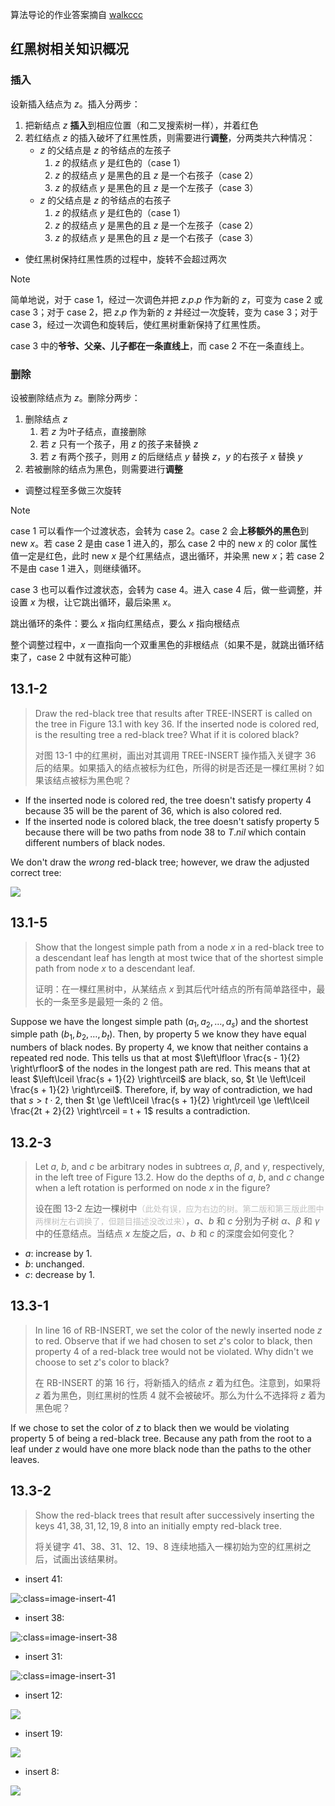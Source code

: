 算法导论的作业答案摘自 [walkccc](https://walkccc.github.io/CLRS/)

## 红黑树相关知识概况

### 插入

设新插入结点为 $z$。插入分两步：
1. 把新结点 $z$ **插入**到相应位置（和二叉搜索树一样），并着红色
2. 若红结点 $z$ 的插入破坏了红黑性质，则需要进行**调整**，分两类共六种情况：
   - $z$ 的父结点是 $z$ 的爷结点的左孩子
     1. $z$ 的叔结点 $y$ 是红色的（case 1）
     2. $z$ 的叔结点 $y$ 是黑色的且 $z$ 是一个右孩子（case 2）
     3. $z$ 的叔结点 $y$ 是黑色的且 $z$ 是一个左孩子（case 3）
   - $z$ 的父结点是 $z$ 的爷结点的右孩子
     1. $z$ 的叔结点 $y$ 是红色的（case 1）
     2. $z$ 的叔结点 $y$ 是黑色的且 $z$ 是一个左孩子（case 2）
     3. $z$ 的叔结点 $y$ 是黑色的且 $z$ 是一个右孩子（case 3）

- 使红黑树保持红黑性质的过程中，旋转不会超过两次

> [!NOTE]
> 简单地说，对于 case 1，经过一次调色并把 $z.p.p$ 作为新的 $z$，可变为 case 2 或 case 3；对于 case 2，把 $z.p$ 作为新的 $z$ 并经过一次旋转，变为 case 3；对于 case 3，经过一次调色和旋转后，使红黑树重新保持了红黑性质。
>
> case 3 中的**爷爷、父亲、儿子都在一条直线上**，而 case 2 不在一条直线上。

### 删除

设被删除结点为 $z$。删除分两步：
1. 删除结点 $z$
   1. 若 $z$ 为叶子结点，直接删除
   2. 若 $z$ 只有一个孩子，用 $z$ 的孩子来替换 $z$
   3. 若 $z$ 有两个孩子，则用 $z$ 的后继结点 $y$ 替换 $z$，$y$ 的右孩子 $x$ 替换 $y$
2. 若被删除的结点为黑色，则需要进行**调整**

- 调整过程至多做三次旋转

> [!NOTE]
> case 1 可以看作一个过渡状态，会转为 case 2。case 2 会**上移额外的黑色**到 new $x$。若 case 2 是由 case 1 进入的，那么 case 2 中的 new $x$ 的 color 属性值一定是红色，此时 new $x$ 是个红黑结点，退出循环，并染黑 new $x$；若 case 2 不是由 case 1 进入，则继续循环。
>
> case 3 也可以看作过渡状态，会转为 case 4。进入 case 4 后，做一些调整，并设置 $x$ 为根，让它跳出循环，最后染黑 $x$。
>
> 跳出循环的条件：要么 $x$ 指向红黑结点，要么 $x$ 指向根结点
>
> 整个调整过程中，$x$ 一直指向一个双重黑色的非根结点（如果不是，就跳出循环结束了，case 2 中就有这种可能）

## 13.1-2

> Draw the red-black tree that results after $\text{TREE-INSERT}$ is called on the tree in Figure 13.1 with key $36$. If the inserted node is colored red, is the resulting tree a red-black tree? What if it is colored black?
>
> 对图 13-1 中的红黑树，画出对其调用 $\text{TREE-INSERT}$ 操作插入关键字 $36$ 后的结果。如果插入的结点被标为红色，所得的树是否还是一棵红黑树？如果该结点被标为黑色呢？ 


- If the inserted node is colored red, the tree doesn't satisfy property 4 because $35$ will be the parent of $36$, which is also colored red.
- If the inserted node is colored black, the tree doesn't satisfy property 5 because there will be two paths from node $38$ to $T.nil$ which contain different numbers of black nodes.

We don't draw the _wrong_ red-black tree; however, we draw the adjusted correct tree:

![](_images/13.1-2-1.png)

## 13.1-5

> Show that the longest simple path from a node $x$ in a red-black tree to a descendant leaf has length at most twice that of the shortest simple path from node $x$ to a descendant leaf.
>
> 证明：在一棵红黑树中，从某结点 $x$ 到其后代叶结点的所有简单路径中，最长的一条至多是最短一条的 2 倍。


Suppose we have the longest simple path $(a_1, a_2, \dots, a_s)$ and the shortest simple path $(b_1, b_2, \dots, b_t)$. Then, by property 5 we know they have equal numbers of black nodes. By property 4, we know that neither contains a repeated red node. This tells us that at most $\left\lfloor \frac{s - 1}{2} \right\rfloor$ of the nodes in the longest path are red. This means that at least $\left\lceil \frac{s + 1}{2} \right\rceil$ are black, so, $t \le \left\lceil \frac{s + 1}{2} \right\rceil$. Therefore, if, by way of contradiction, we had that $s > t \cdot 2$, then $t \ge \left\lceil \frac{s + 1}{2} \right\rceil \ge \left\lceil \frac{2t + 2}{2} \right\rceil = t + 1$ results a contradiction.

## 13.2-3

> Let $a$, $b$, and $c$ be arbitrary nodes in subtrees $\alpha$, $\beta$, and $\gamma$, respectively, in the left tree of Figure 13.2. How do the depths of $a$, $b$, and $c$ change when a left rotation is performed on node $x$ in the figure?
>
> 设在图 13-2 左边一棵树中<span style="font-size: 13px;font-weight: 400;color: #C0C0C0;">（此处有误，应为右边的树。第二版和第三版此图中两棵树左右调换了，但题目描述没改过来）</span>，$a$、$b$ 和 $c$ 分别为子树 $\alpha$、$\beta$ 和 $\gamma$ 中的任意结点。当结点 $x$ 左旋之后，$a$、$b$ 和 $c$ 的深度会如何变化？


- $a$: increase by $1$.
- $b$: unchanged.
- $c$: decrease by $1$.

## 13.3-1

> In line 16 of $\text{RB-INSERT}$, we set the color of the newly inserted node $z$ to red. Observe that if we had chosen to set $z$'s color to black, then property 4 of a red-black tree would not be violated. Why didn't we choose to set $z$'s color to black?
>
> 在 $\text{RB-INSERT}$ 的第 16 行，将新插入的结点 $z$ 着为红色。注意到，如果将 $z$ 着为黑色，则红黑树的性质 4 就不会被破坏。那么为什么不选择将 $z$ 着为黑色呢？


If we chose to set the color of $z$ to black then we would be violating property 5 of being a red-black tree. Because any path from the root to a leaf under $z$ would have one more black node than the paths to the other leaves.

## 13.3-2

> Show the red-black trees that result after successively inserting the keys $41, 38, 31, 12, 19, 8$ into an initially empty red-black tree.
>
> 将关键字 41、38、31、12、19、8 连续地插入一棵初始为空的红黑树之后，试画出该结果树。

- insert $41$:

![](_images/13.3-2-1.png ':class=image-insert-41')

- insert $38$:

![](_images/13.3-2-2.png ':class=image-insert-38')

- insert $31$:

![](_images/13.3-2-3.png ':class=image-insert-31')

- insert $12$:

![](_images/13.3-2-4.png)

- insert $19$:

![](_images/13.3-2-5.png)

- insert $8$:

![](_images/13.3-2-6.png)

<style>
.image-insert-41 {
  width: 12%
}

.image-insert-38 {
  width: 45%
}

.image-insert-31 {
  width: 80%
}
</style>
